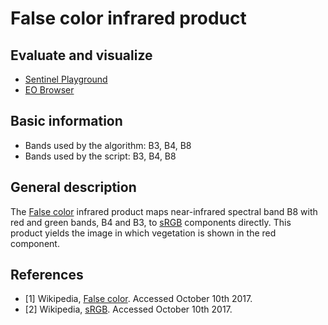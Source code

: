 # False color infrared product

## Evaluate and visualize
 - [Sentinel Playground](http://apps.sentinel-hub.com/sentinel-playground/?source=S2&lat=41.77643254375405&lng=12.69744873046875&zoom=10&preset=CUSTOM&layers=B04,B03,B02&maxcc=20&gain=1&gamma=1&time=2015-01-01%7C2017-10-10&atmFilter=&showDates=false&evalscript=bGV0IGdhaW4gPSAyLjU7CnJldHVybiBbQjA4LCBCMDQsIEIwM10ubWFwKGEgPT4gZ2FpbiAqIGEpOwo%3D)
 - [EO Browser](http://apps.sentinel-hub.com/eo-browser/#lat=41.9&lng=12.5&zoom=10&datasource=Sentinel-2%20L1C&time=2017-10-08&preset=CUSTOM&layers=B01,B02,B03&evalscript=bGV0IGdhaW4gPSAyLjU7CnJldHVybiBbQjA4LCBCMDQsIEIwM10ubWFwKGEgPT4gZ2FpbiAqIGEpOwo%3D)

## Basic information
- Bands used by the algorithm: B3, B4, B8
- Bands used by the script: B3, B4, B8

## General description

The [False color](https://en.wikipedia.org/wiki/False_color) infrared product maps near-infrared spectral band B8 with red and green bands, B4 and B3, to [sRGB](https://en.wikipedia.org/wiki/SRGB) components directly. This product yields the image in which vegetation is shown in the red component.

## References
- [1] Wikipedia, [False color](https://en.wikipedia.org/wiki/False_color). Accessed October 10th 2017.
- [2] Wikipedia, [sRGB](https://en.wikipedia.org/wiki/SRGB). Accessed October 10th 2017.
